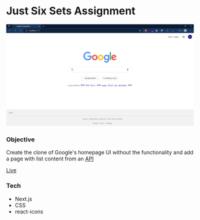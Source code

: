 # Just Six Sets Assignment 

![The San Juan Mountains are beautiful!](/public/preview.png "San Juan Mountains")


### Objective

Create the clone of Google's homepage UI without the functionality and add a page with list content from an [API](https://jsonplaceholder.typicode.com/posts)

[Live](https://just-six-sets-assignment.vercel.app/) 

### Tech

- Next.js 
- CSS
- react-icons







